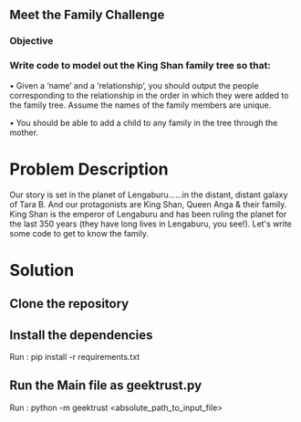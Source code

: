 ## Meet the Family Challenge


### Objective 

### Write code to model out the King Shan family tree so that:

• Given a ‘name’ and a ‘relationship’, you should output the people corresponding to the relationship in the order in
which they were added to the family tree. Assume the names of the family members are unique.

• You should be able to add a child to any family in the tree through the mother. 


# Problem Description
Our story is set in the planet of Lengaburu......in the distant, distant galaxy of Tara B. And our protagonists are King Shan, Queen Anga & their family. King Shan is the emperor of Lengaburu and has been ruling the planet for the last 350 years (they have long lives in Lengaburu, you see!). Let's write some code to get to know the family.

# Solution 

## Clone the repository 

## Install the dependencies 
Run : pip install -r requirements.txt

## Run the Main file as geektrust.py 
Run : python -m geektrust <absolute_path_to_input_file>
